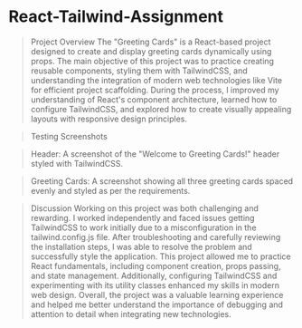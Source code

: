 # React-Tailwind-Assignment

> Project Overview
The "Greeting Cards" is a React-based project designed to create and display greeting cards dynamically using props. The main objective of this project was to practice creating reusable components, styling them with TailwindCSS, and understanding the integration of modern web technologies like Vite for efficient project scaffolding. During the process, I improved my understanding of React's component architecture, learned how to configure TailwindCSS, and explored how to create visually appealing layouts with responsive design principles.

> Testing Screenshots


> Header:
A screenshot of the "Welcome to Greeting Cards!" header styled with TailwindCSS.

> Greeting Cards:
A screenshot showing all three greeting cards spaced evenly and styled as per the requirements.

> Discussion
Working on this project was both challenging and rewarding. I worked independently and faced issues getting TailwindCSS to work initially due to a misconfiguration in the tailwind.config.js file. After troubleshooting and carefully reviewing the installation steps, I was able to resolve the problem and successfully style the application. This project allowed me to practice React fundamentals, including component creation, props passing, and state management. Additionally, configuring TailwindCSS and experimenting with its utility classes enhanced my skills in modern web design. Overall, the project was a valuable learning experience and helped me better understand the importance of debugging and attention to detail when integrating new technologies.






